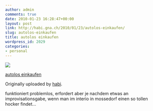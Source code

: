 ```yaml
---
author: admin
comments: true
date: 2010-01-23 16:28:47+00:00
layout: post
link: http://habi.gna.ch/2010/01/23/autolos-einkaufen/
slug: autolos-einkaufen
title: autolos einkaufen
wordpress_id: 2029
categories:
- personal
---
```



 [![](http://farm5.static.flickr.com/4067/4297321349_3d90c5388a_m.jpg)](http://www.flickr.com/photos/habi/4297321349/)
   

 
  [autolos einkaufen](http://www.flickr.com/photos/habi/4297321349/)
    

  Originally uploaded by [habi](http://www.flickr.com/people/habi/).
 



funktioniert problemlos, erfordert aber je nachdem etwas an improvisationsgabe, wenn man im interio in mossedorf einen so tollen hocker findet...
  

